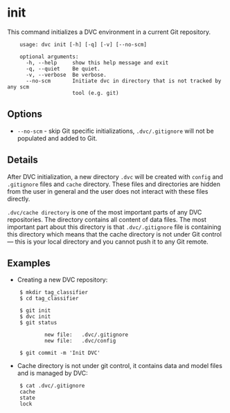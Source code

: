 # init

This command initializes a DVC environment in a current Git repository.

```usage
    usage: dvc init [-h] [-q] [-v] [--no-scm]

    optional arguments:
      -h, --help     show this help message and exit
      -q, --quiet    Be quiet.
      -v, --verbose  Be verbose.
      --no-scm       Initiate dvc in directory that is not tracked by any scm
                     tool (e.g. git)
```

## Options

* `--no-scm` - skip Git specific initializations, `.dvc/.gitignore` will not be
populated and added to Git.

## Details

After DVC initialization, a new directory `.dvc` will be created with `config`
and `.gitignore` files and `cache` directory. These files and directories are
hidden from the user in general and the user does not interact with these files
directly.

`.dvc/cache directory` is one of the most important parts of any DVC
repositories. The directory contains all content of data files. The most
important part about this directory is that `.dvc/.gitignore` file is containing
this directory which means that the cache directory is not under Git control —
this is your local directory and you cannot push it to any Git remote.

## Examples

* Creating a new DVC repository:

```dvc
    $ mkdir tag_classifier
    $ cd tag_classifier

    $ git init
    $ dvc init
    $ git status

            new file:   .dvc/.gitignore
            new file:   .dvc/config

    $ git commit -m 'Init DVC'
```

* Cache directory is not under git control, it contains data and model files and
is managed by DVC:

```dvc
    $ cat .dvc/.gitignore
    cache
    state
    lock
```
